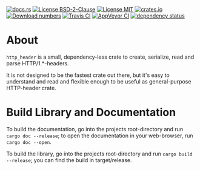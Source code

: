 [![docs.rs](https://docs.rs/http_header/badge.svg)](https://docs.rs/http_header)
[![License BSD-2-Clause](https://img.shields.io/badge/License-BSD--2--Clause-blue.svg)](https://opensource.org/licenses/BSD-2-Clause)
[![License MIT](https://img.shields.io/badge/License-MIT-blue.svg)](https://opensource.org/licenses/MIT)
[![crates.io](https://img.shields.io/crates/v/http_header.svg)](https://crates.io/crates/http_header)
[![Download numbers](https://img.shields.io/crates/d/http_header.svg)](https://crates.io/crates/http_header)
[![Travis CI](https://travis-ci.org/KizzyCode/http_header.svg?branch=master)](https://travis-ci.org/KizzyCode/http_header)
[![AppVeyor CI](https://ci.appveyor.com/api/projects/status/github/KizzyCode/http_header?svg=true)](https://ci.appveyor.com/project/KizzyCode/http-header)
[![dependency status](https://deps.rs/crate/http_header/0.1.3/status.svg)](https://deps.rs/crate/http_header/0.3.0)


# About
`http_header` is a small, dependency-less crate to create, serialize, read and parse 
HTTP/1.*-headers.

It is not designed to be the fastest crate out there, but it's easy to understand and read and
flexible enough to be useful as general-purpose HTTP-header crate.


# Build Library and Documentation
To build the documentation, go into the projects root-directory and run `cargo doc --release`; to
open the documentation in your web-browser, run `cargo doc --open`.

To build the library, go into the projects root-directory and run `cargo build --release`; you can
find the build in target/release.
